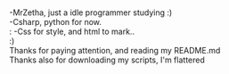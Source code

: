 <br/> -MrZetha, just a idle programmer studying :)
<br/> -Csharp, python for now.
<br/>: -Css for style, and html to mark..
<br/>:)
<br/>Thanks for paying attention, and reading my README.md
<br/>Thanks also for downloading my scripts, I'm flattered
